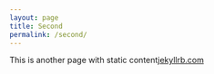 ```yaml
---
layout: page
title: Second
permalink: /second/
---
```


This is another page with static content[jekyllrb.com](https://jekyllrb.com/)

